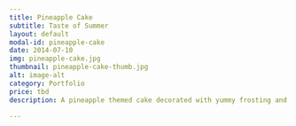 ```yaml
---
title: Pineapple Cake
subtitle: Taste of Summer
layout: default
modal-id: pineapple-cake
date: 2014-07-10
img: pineapple-cake.jpg
thumbnail: pineapple-cake-thumb.jpg
alt: image-alt
category: Portfolio
price: tbd
description: A pineapple themed cake decorated with yummy frosting and your choice of flavour. I recommend rainbow cake for even more eye popping colour!

---
```


